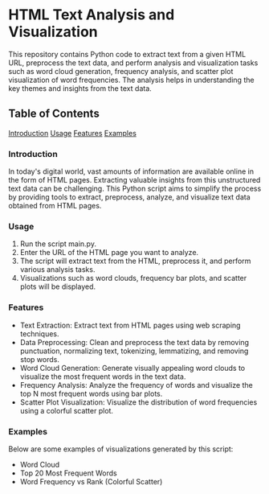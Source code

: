 # **HTML Text Analysis and Visualization**

This repository contains Python code to extract text from a given HTML URL, preprocess the text data, and perform analysis and visualization tasks such as word cloud generation, frequency analysis, and scatter plot visualization of word frequencies. The analysis helps in understanding the key themes and insights from the text data.

## **Table of Contents**

[Introduction](#introduction)
[Usage](#usage)
[Features](#features)
[Examples](#examples)




### **Introduction**

In today's digital world, vast amounts of information are available online in the form of HTML pages. Extracting valuable insights from this unstructured text data can be challenging. This Python script aims to simplify the process by providing tools to extract, preprocess, analyze, and visualize text data obtained from HTML pages.


### **Usage**

1. Run the script main.py.
2. Enter the URL of the HTML page you want to analyze.
3. The script will extract text from the HTML, preprocess it, and perform various analysis tasks.
4. Visualizations such as word clouds, frequency bar plots, and scatter plots will be displayed.

### **Features**

* Text Extraction: Extract text from HTML pages using web scraping techniques.
* Data Preprocessing: Clean and preprocess the text data by removing punctuation, normalizing text, tokenizing, lemmatizing, and removing stop words.
* Word Cloud Generation: Generate visually appealing word clouds to visualize the most frequent words in the text data.
* Frequency Analysis: Analyze the frequency of words and visualize the top N most frequent words using bar plots.
* Scatter Plot Visualization: Visualize the distribution of word frequencies using a colorful scatter plot.


### **Examples**

Below are some examples of visualizations generated by this script:

* Word Cloud
* Top 20 Most Frequent Words
* Word Frequency vs Rank (Colorful Scatter)
